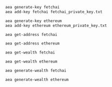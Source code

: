 ``` bash
aea generate-key fetchai
aea add-key fetchai fetchai_private_key.txt
```
``` bash
aea generate-key ethereum
aea add-key ethereum ethereum_private_key.txt
```
``` bash
aea get-address fetchai
``` 
``` bash
aea get-address ethereum
```
``` bash
aea get-wealth fetchai
```
``` bash
aea get-wealth ethereum
```
``` bash
aea generate-wealth fetchai
```
``` bash
aea generate-wealth ethereum
```
